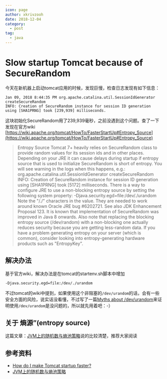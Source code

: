 ```yaml
---
icon: page
author: xkrivzooh
date: 2018-12-04
category:
  - post
tag:
  - java
---
```


# Slow startup Tomcat because of SecureRandom

今天在新机器上启动tomcat应用的时候，发现巨慢，检查日志发现有如下信息：

```
Jan 09, 2018 8:44:35 PM org.apache.catalina.util.SessionIdGenerator createSecureRandom
INFO: Creation of SecureRandom instance for session ID generation using [SHA1PRNG] took [239,939] milliseconds.
```

这块初始化SecureRandom用了239,939毫秒，之前没遇到这个问题。查了一下发现在官方wiki [https://wiki.apache.org/tomcat/HowTo/FasterStartUp#Entropy_Source](https://wiki.apache.org/tomcat/HowTo/FasterStartUp#Entropy_Source)

> Entropy Source
> Tomcat 7+ heavily relies on SecureRandom class to provide random values for its session ids and in other places. Depending on your JRE it can cause delays during startup if entropy source that is used to initialize SecureRandom is short of entropy. You will see warning in the logs when this happens, e.g.:
> org.apache.catalina.util.SessionIdGenerator createSecureRandom
> INFO: Creation of SecureRandom instance for session ID generation using [SHA1PRNG] took [5172] milliseconds.
> There is a way to configure JRE to use a non-blocking entropy source by setting the following system property: -Djava.security.egd=file:/dev/./urandom
> Note the "/./" characters in the value. They are needed to work around known Oracle JRE bug #6202721. See also JDK Enhancement Proposal 123. It is known that implementation of SecureRandom was improved in Java 8 onwards.
> Also note that replacing the blocking entropy source (/dev/random) with a non-blocking one actually reduces security because you are getting less-random data. If you have a problem generating entropy on your server (which is common), consider looking into entropy-generating hardware products such as "EntropyKey".

## 解决办法
基于官方wiki，解决办法是在tomcat的startenv.sh脚本中增加

```
-Djava.security.egd=file:/dev/./urandom

```

不过tomcat的wiki中提到，如果使用这个非阻塞的`/dev/urandom`的话，会有一些安全方面的风险，说实话没看懂，不过写了一篇[Myths about /dev/urandom](https://www.2uo.de/myths-about-urandom)来证明使用`/dev/urandom`是没问题的，所以就先用着吧：-）

## 关于 熵源”(entropy source)

这篇文章：[JVM上的随机数与熵池策略](http://hongjiang.info/jvm-random-and-entropy-source/)说的比较清楚，推荐大家阅读

## 参考资料

- [How do I make Tomcat startup faster?](https://wiki.apache.org/tomcat/HowTo/FasterStartUp)
- [JVM上的随机数与熵池策略](http://hongjiang.info/jvm-random-and-entropy-source/)

